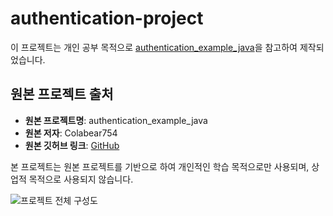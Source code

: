 # authentication-project

이 프로젝트는 개인 공부 목적으로 [authentication_example_java](https://github.com/Colabear754/authentication_example_java)을 참고하여 제작되었습니다.

## 원본 프로젝트 출처

- **원본 프로젝트명**: authentication_example_java
- **원본 저자**: Colabear754
- **원본 깃허브 링크**: [GitHub](https://github.com/Colabear754/authentication_example_java)

본 프로젝트는 원본 프로젝트를 기반으로 하여 개인적인 학습 목적으로만 사용되며, 상업적 목적으로 사용되지 않습니다.



![프로젝트 전체 구성도](https://github.com/jyoonje/authentication-project/assets/150825231/1a8f3836-2722-4531-b74c-4c4b3996a58a)
